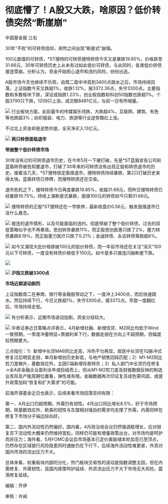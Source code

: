 # 彻底懵了！A股又大跌，啥原因？低价转债突然“断崖崩”

中国基金报 江右

30年“不败”的可转债信仰，突然之间出现“断崖式”崩塌。

100元面值的可转债，*ST搜特的可转债搜特转债今天又是暴跌19.85%，价格跌至31.66元，30年可转债历史上从未有过如此低价可转债，与此同时，各类低价转债接连雪崩。分析认为，资金开始担心退市和违约风险，纷纷出逃。

A股市场今天也继续不乐观，自周二盘中冲高到3400点跳水之后，市场持续回落，上证指数今天又跌超1%，收跌1.12%，报3372.36点，失守3300点。主要指数和多数板块下跌，深证成指跌1.23%，创业板指数和科创50指数也跌超1%。个股3790只下跌，1209只上涨，成交额8481亿元，与前一日有所缩量。

![](https://inews.gtimg.com/newsapp_bt/0/15793673446/1000)
行业板块方面，此前最牛的传媒娱乐领跌，大跌超4%，互联网、建筑、有色等也跌超3%；纺织服装、电力、旅游等行业逆势飘红上涨。

不过北上资金却是逆势抄底，全天净买入13亿元。

![](https://inews.gtimg.com/newsapp_bt/0/15793673470/1000)
**两只转债面临退市**

**带崩整个低价转债市场**

30年没有过的可转债退市历史，在今年5月一下被打破，先是*ST蓝盾宣告公司和蓝盾转债被告知要退市，打破了30年来的可转债没有出现正股和转债退市的历史。接着没几天，*ST搜特锁定面值退市，搜特转债持续暴跌，第2只打破历史来得太快。蓝盾转债已停牌，而搜特转债还在交易。

退市危机之下，搜特转债今日再度暴跌19.85%，收报31.66元，而昨日搜特转债已经暴跌19.75%。持续上演断崖式暴跌，面值100元的转债如今只剩31.66元。

![](https://inews.gtimg.com/newsapp_bt/0/15793673472/1000)
搜特转债的正股*ST搜特还在一字跌停，最新收盘价0.56元，触发面值退市已没什么悬念。

![](https://inews.gtimg.com/newsapp_bt/0/15793673475/1000)
接连的退市情形，以及可能面临的违约。彻底带崩了整个低价转债，过去的双低策略似乎也不再奏效。思创转债暴跌11%，而正股思创医惠只跌了2%，塞力转债暴跌8.19%，而正股塞力医疗只跌了0.21%；金诚转债、永吉转债等跌超6%。

![](https://inews.gtimg.com/newsapp_bt/0/15793673500/1000)
如今又涌现大批价格跌破100元的低价转债，而一年前市场还在关注“消灭”100元以下可转债，一度没有转债价格低于100元。如今是多只接连闪崩断崖下跌。

![](https://inews.gtimg.com/newsapp_bt/0/15793673501/1000)

![](https://inews.gtimg.com/newsapp_bt/0/15793673504/1000)
**沪指又跌破3300点**

**市场近期波动剧烈**

上证指数周二在券商、银行等金融股带动之下，一度冲上3400点，而后快速跳水。然后持续下行，今日又跌超1%，失守3300点，报3372点。早盘一度翻红后，市场持续走低。

![](https://inews.gtimg.com/newsapp_bt/0/15793673545/1000)
有分析表示，近期市场波动加剧，资金分歧较大。

![](https://inews.gtimg.com/newsapp_bt/0/15793673549/1000)
华泰证券近日策略点评表示，4月新增社融、新增信贷、M2同比均低于Wind一致预期，一季度冲量明显+票据利率下行，数据走弱在方向上不超预期，但幅度较预期更大。

三点指引：1）新增中长贷MA6同比走高，冷热不匀再现，居民中长贷在1Q脉冲式修复过后明显走弱，单月新增创历史新低，与地产销售回踩匹配；2）M1-M2同比剪刀差微升，基数效应外，主因C端新增存款转负；3）私人部门中长贷仍在修复→全A非金融企业盈利全年或拾级而上，但从M1-M2剪刀差及财报数据反映的制造业库存及产能周期位置看，弹性或有限。金融数据再次印证复苏成色需巩固，或提升政策加码“恢复和扩大需求”的可能。

前海开源基金近日也表示，后续来看市场回落空间有限：

第一、4月出口仍超预期，外需仍有韧性。4月出口同比增长8.5%，好于市场预期，除基数效应外，欧美的韧性与东盟相对强劲的需求均支撑了外需，内需同样在修复下市场分子端边际向好。

第二、国内外流动性仍然偏好。国内看，4月政治局会议仍然强调稳增长，应对弱复苏下流动性大概率仍然维持宽松，同样仍可能有增量政策出台，对市场均是呵护而非压力；海外看，5月FOMC会议后市场基本已定价美联储本轮加息已至顶点，仍然存在区域银行风险隐患同时通胀仍在下行下，后续海外流动性难更紧，外资对国内市场的流出压力不大。

总体来看，权重板块内部的分化，热门板块交易性的波动是指数调整主因，但在内需修复、外需韧性，且国内政策呵护延续、外资流出压力不大下市场无大风险，震荡修复延续。

编辑：乔伊

审核：许闻

